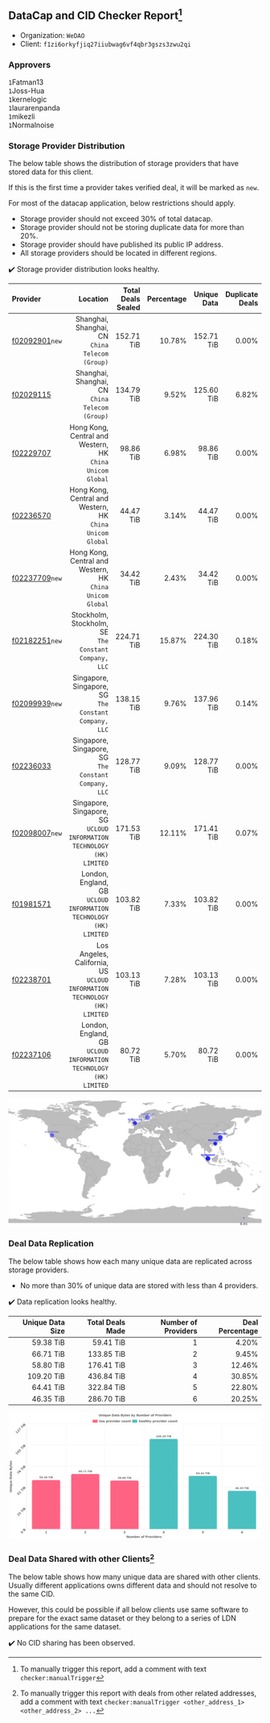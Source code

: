 ## DataCap and CID Checker Report[^1]
 - Organization: `WeDAO`
 - Client: `f1zi6orkyfjiq27iiubwag6vf4qbr3gszs3zwu2qi`
### Approvers
`1`Fatman13<br/>`1`Joss-Hua<br/>`1`kernelogic<br/>`1`laurarenpanda<br/>`1`mikezli<br/>`1`Normalnoise

### Storage Provider Distribution
The below table shows the distribution of storage providers that have stored data for this client.

If this is the first time a provider takes verified deal, it will be marked as `new`.

For most of the datacap application, below restrictions should apply.
 - Storage provider should not exceed 30% of total datacap.
 - Storage provider should not be storing duplicate data for more than 20%.
 - Storage provider should have published its public IP address.
 - All storage providers should be located in different regions.

✔️ Storage provider distribution looks healthy.

| Provider                                                    |                                                                     Location | Total Deals Sealed | Percentage | Unique Data | Duplicate Deals |
| :---------------------------------------------------------- | ---------------------------------------------------------------------------: | -----------------: | ---------: | ----------: | --------------: |
| [f02092901](https://filfox.info/en/address/f02092901)`new`  |                           Shanghai, Shanghai, CN<br/>`China Telecom (Group)` |         152.71 TiB |     10.78% |  152.71 TiB |           0.00% |
| [f02029115](https://filfox.info/en/address/f02029115)       |                           Shanghai, Shanghai, CN<br/>`China Telecom (Group)` |         134.79 TiB |      9.52% |  125.60 TiB |           6.82% |
| [f02229707](https://filfox.info/en/address/f02229707)       |                 Hong Kong, Central and Western, HK<br/>`China Unicom Global` |          98.86 TiB |      6.98% |   98.86 TiB |           0.00% |
| [f02236570](https://filfox.info/en/address/f02236570)       |                 Hong Kong, Central and Western, HK<br/>`China Unicom Global` |          44.47 TiB |      3.14% |   44.47 TiB |           0.00% |
| [f02237709](https://filfox.info/en/address/f02237709)`new`  |                 Hong Kong, Central and Western, HK<br/>`China Unicom Global` |          34.42 TiB |      2.43% |   34.42 TiB |           0.00% |
| [f02182251](https://filfox.info/en/address/f02182251)`new`  |                     Stockholm, Stockholm, SE<br/>`The Constant Company, LLC` |         224.71 TiB |     15.87% |  224.30 TiB |           0.18% |
| [f02099939](https://filfox.info/en/address/f02099939)`new`  |                     Singapore, Singapore, SG<br/>`The Constant Company, LLC` |         138.15 TiB |      9.76% |  137.96 TiB |           0.14% |
| [f02236033](https://filfox.info/en/address/f02236033)       |                     Singapore, Singapore, SG<br/>`The Constant Company, LLC` |         128.77 TiB |      9.09% |  128.77 TiB |           0.00% |
| [f02098007](https://filfox.info/en/address/f02098007)`new`  |    Singapore, Singapore, SG<br/>`UCLOUD INFORMATION TECHNOLOGY (HK) LIMITED` |         171.53 TiB |     12.11% |  171.41 TiB |           0.07% |
| [f01981571](https://filfox.info/en/address/f01981571)       |         London, England, GB<br/>`UCLOUD INFORMATION TECHNOLOGY (HK) LIMITED` |         103.82 TiB |      7.33% |  103.82 TiB |           0.00% |
| [f02238701](https://filfox.info/en/address/f02238701)       | Los Angeles, California, US<br/>`UCLOUD INFORMATION TECHNOLOGY (HK) LIMITED` |         103.13 TiB |      7.28% |  103.13 TiB |           0.00% |
| [f02237106](https://filfox.info/en/address/f02237106)       |         London, England, GB<br/>`UCLOUD INFORMATION TECHNOLOGY (HK) LIMITED` |          80.72 TiB |      5.70% |   80.72 TiB |           0.00% |

<img src="https://raw.githubusercontent.com/data-preservation-programs/filplus-checker-assets/main/filecoin-project/filecoin-plus-large-datasets/issues/1820/1690446954412.png"/>

### Deal Data Replication
The below table shows how each many unique data are replicated across storage providers.

- No more than 30% of unique data are stored with less than 4 providers.

✔️ Data replication looks healthy.

| Unique Data Size | Total Deals Made | Number of Providers | Deal Percentage |
| ---------------: | ---------------: | ------------------: | --------------: |
|        59.38 TiB |        59.41 TiB |                   1 |           4.20% |
|        66.71 TiB |       133.85 TiB |                   2 |           9.45% |
|        58.80 TiB |       176.41 TiB |                   3 |          12.46% |
|       109.20 TiB |       436.84 TiB |                   4 |          30.85% |
|        64.41 TiB |       322.84 TiB |                   5 |          22.80% |
|        46.35 TiB |       286.70 TiB |                   6 |          20.25% |

<img src="https://raw.githubusercontent.com/data-preservation-programs/filplus-checker-assets/main/filecoin-project/filecoin-plus-large-datasets/issues/1820/1690446955226.png"/>

### Deal Data Shared with other Clients[^3]
The below table shows how many unique data are shared with other clients.
Usually different applications owns different data and should not resolve to the same CID.

However, this could be possible if all below clients use same software to prepare for the exact same dataset or they belong to a series of LDN applications for the same dataset.

✔️ No CID sharing has been observed.

[^1]: To manually trigger this report, add a comment with text `checker:manualTrigger`

[^2]: Deals from those addresses are combined into this report as they are specified with `checker:manualTrigger`

[^3]: To manually trigger this report with deals from other related addresses, add a comment with text `checker:manualTrigger <other_address_1> <other_address_2> ...`
